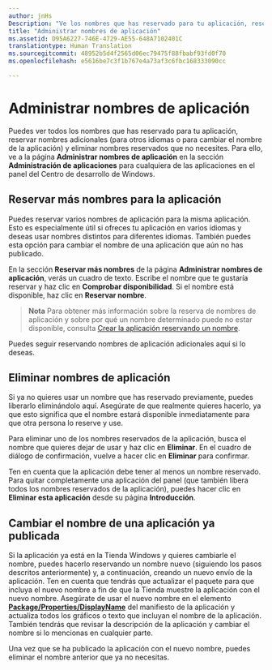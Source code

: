 ```yaml
---
author: jnHs
Description: "Ve los nombres que has reservado para tu aplicación, reserva nombres adicionales (para otros idiomas o para cambiar el nombre de la aplicación) y elimina nombres reservados que ya no necesites."
title: "Administrar nombres de aplicación"
ms.assetid: D95A6227-746E-4729-AE55-648A7102401C
translationtype: Human Translation
ms.sourcegitcommit: 48952b5d4f2565d06ec79475f88fbabf93fd0f70
ms.openlocfilehash: e5616be7c3f1b767e4a73af3c6fbc168333090cc

---
```


# Administrar nombres de aplicación


Puedes ver todos los nombres que has reservado para tu aplicación, reservar nombres adicionales (para otros idiomas o para cambiar el nombre de la aplicación) y eliminar nombres reservados que no necesites. Para ello, ve a la página **Administrar nombres de aplicación** en la sección **Administración de aplicaciones** para cualquiera de las aplicaciones en el panel del Centro de desarrollo de Windows.

## Reservar más nombres para la aplicación

Puedes reservar varios nombres de aplicación para la misma aplicación. Esto es especialmente útil si ofreces tu aplicación en varios idiomas y deseas usar nombres distintos para diferentes idiomas. También puedes esta opción para cambiar el nombre de una aplicación que aún no has publicado.

En la sección **Reservar más nombres** de la página **Administrar nombres de aplicación**, verás un cuadro de texto. Escribe el nombre que te gustaría reservar y haz clic en **Comprobar disponibilidad**. Si el nombre está disponible, haz clic en **Reservar nombre**.

> **Nota** Para obtener más información sobre la reserva de nombres de aplicación y sobre por qué un nombre determinado puede no estar disponible, consulta [Crear la aplicación reservando un nombre](create-your-app-by-reserving-a-name.md).

Puedes seguir reservando nombres de aplicación adicionales aquí si lo deseas.

## Eliminar nombres de aplicación

Si ya no quieres usar un nombre que has reservado previamente, puedes liberarlo eliminándolo aquí. Asegúrate de que realmente quieres hacerlo, ya que esto significa que el nombre estará disponible inmediatamente para que otra persona lo reserve y use.

Para eliminar uno de los nombres reservados de la aplicación, busca el nombre que quieres dejar de usar y haz clic en **Eliminar**. En el cuadro de diálogo de confirmación, vuelve a hacer clic en **Eliminar** para confirmar.

Ten en cuenta que la aplicación debe tener al menos un nombre reservado. Para quitar completamente una aplicación del panel (que también libera todos los nombres reservados de la aplicación), puedes hacer clic en **Eliminar esta aplicación** desde su página **Introducción**.

## Cambiar el nombre de una aplicación ya publicada

Si la aplicación ya está en la Tienda Windows y quieres cambiarle el nombre, puedes hacerlo reservando un nombre nuevo (siguiendo los pasos descritos anteriormente) y, a continuación, creando un nuevo envío de la aplicación. Ten en cuenta que tendrás que actualizar el paquete para que incluya el nuevo nombre a fin de que la Tienda muestre la aplicación con el nuevo nombre. Asegúrate de usar el nuevo nombre en el elemento [**Package/Properties/DisplayName**](https://msdn.microsoft.com/library/windows/apps/dn423240) del manifiesto de la aplicación y actualiza todos los gráficos o texto que incluyan el nombre de la aplicación. También tendrás que revisar la descripción de la aplicación y cambiar el nombre si lo mencionas en cualquier parte.

Una vez que se ha publicado la aplicación con el nuevo nombre, puedes eliminar el nombre anterior que ya no necesitas.

 

 







<!--HONumber=Aug16_HO3-->


